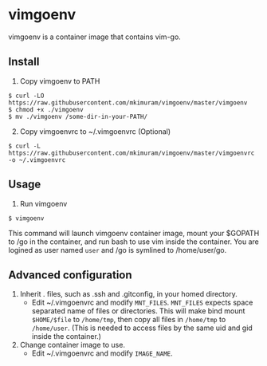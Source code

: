 # vimgoenv 

vimgoenv is a container image that contains vim-go.

## Install
1.  Copy vimgoenv to PATH
```
$ curl -LO https://raw.githubusercontent.com/mkimuram/vimgoenv/master/vimgoenv
$ chmod +x ./vimgoenv
$ mv ./vimgoenv /some-dir-in-your-PATH/
```

2. Copy vimgoenvrc to ~/.vimgoenvrc (Optional)
```
$ curl -L https://raw.githubusercontent.com/mkimuram/vimgoenv/master/vimgoenvrc -o ~/.vimgoenvrc
```

## Usage
1. Run vimgoenv
```
$ vimgoenv
```

This command will launch vimgoenv container image, mount your $GOPATH to /go in the container, and run bash to use vim inside the container. You are logined as user named `user` and /go is symlined to /home/user/go.

## Advanced configuration
1. Inherit . files, such as .ssh and .gitconfig, in your homed directory.
   - Edit ~/.vimgoenvrc and modify `MNT_FILES`. `MNT_FILES` expects space separated name of files or directories. This will make bind mount `$HOME/$file` to `/home/tmp`, then copy all files in `/home/tmp` to `/home/user`. (This is needed to access files by the same uid and gid inside the container.)
2. Change container image to use.
   - Edit ~/.vimgoenvrc and modify `IMAGE_NAME`.
